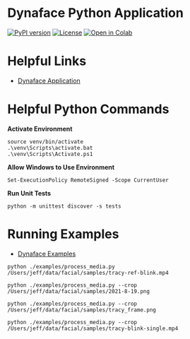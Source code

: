 # Dynaface Python Application

[![PyPI version](https://badge.fury.io/py/dynaface.svg)](https://badge.fury.io/py/dynaface)
[![License](https://img.shields.io/badge/license-Apache%202.0-blue?style=flat-square)](LICENSE)
[![Open in Colab](https://colab.research.google.com/assets/colab-badge.svg)](https://colab.research.google.com/github/jeffheaton/dynaface/blob/main/dynaface-lib/examples/dynaface_intro.ipynb)

# Helpful Links

- [Dynaface Application](https://github.com/jeffheaton/dynaface/tree/main/dynaface-app)

# Helpful Python Commands

**Activate Environment**

```
source venv/bin/activate
.\venv\Scripts\activate.bat
.\venv\Scripts\Activate.ps1
```

**Allow Windows to Use Environment**

```
Set-ExecutionPolicy RemoteSigned -Scope CurrentUser
```

**Run Unit Tests**

```
python -m unittest discover -s tests
```

# Running Examples

- [Dynaface Examples]()

```
python ./examples/process_media.py /Users/jeff/data/facial/samples/tracy-ref-blink.mp4

python ./examples/process_media.py --crop /Users/jeff/data/facial/samples/2021-8-19.png

python ./examples/process_media.py --crop /Users/jeff/data/facial/samples/tracy_frame.png

python ./examples/process_media.py --crop /Users/jeff/data/facial/samples/tracy-blink-single.mp4
```
